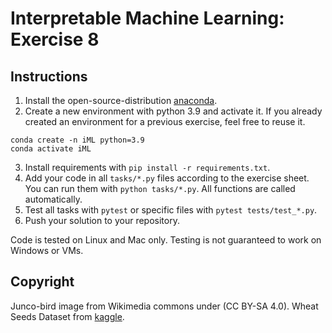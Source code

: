 # Interpretable Machine Learning: Exercise 8

## Instructions

1. Install the open-source-distribution [anaconda](https://www.anaconda.com/products/individual).
2. Create a new environment with python 3.9 and activate it. If you already created an environment for a previous exercise, feel free to reuse it.
```
conda create -n iML python=3.9
conda activate iML
```

3. Install requirements with `pip install -r requirements.txt`.
4. Add your code in all `tasks/*.py` files according to the exercise sheet. You can run them with `python tasks/*.py`. All functions are called automatically.
5. Test all tasks with `pytest` or specific files with `pytest tests/test_*.py`.
6. Push your solution to your repository.

Code is tested on Linux and Mac only. Testing is not guaranteed to work on Windows or VMs.

## Copyright
Junco-bird image from Wikimedia commons under (CC BY-SA 4.0).
Wheat Seeds Dataset from [kaggle](https://www.kaggle.com/jmcaro/wheat-seedsuci).
